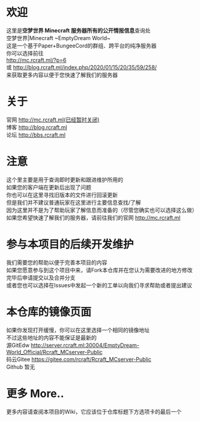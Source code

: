# 欢迎
这里是**空梦世界 Minecraft 服务器所有的公开情报信息**查询处
<br>空梦世界|Minecraft ~EmptyDream World~ 
<br>这是一个基于Paper+BungeeCord的群组、跨平台的纯净服务器
<br>你可以选择前往
<br>http://mc.rcraft.ml/?p=6
<br>或 http://blog.rcraft.ml/index.php/2020/01/15/20/35/59/258/
<br>来获取更多内容以便于您快速了解我们的服务器
# 关于
官网 http://mc.rcraft.ml(已经暂时关闭)
<br>博客 http://blog.rcraft.ml
<br>论坛 http://bbs.rcraft.ml
# 注意
这个里主要是用于查询即时更新和跟进维护所用的
<br>如果您的客户端在更新后出现了问题
<br>你也可以在这里寻找旧版本的文件进行回滚更新
<br>但是我们并不建议普通玩家在这里进行主要信息查找/了解
<br>因为这里并不是为了帮助玩家了解信息而准备的（尽管您确实也可以选择这么做）
<br>如果您希望快速了解我们的服务器，请前往我们的官网 http://mc.rcraft.ml
# 参与本项目的后续开发维护
我们需要您的帮助以便于完善本项目的内容
<br>如果您愿意参与到这个项目中来，请Fork本仓库并在您认为需要改进的地方修改完毕后申请提交以及合并分支
<br>或者您也可以选择在Issues中发起一个新的工单以向我们寻求帮助或者提出建议
# 本仓库的镜像页面
如果你发现打开缓慢，你可以在这里选择一个相同的镜像地址
<br>不过这些地址的内容不能保证是最新的
<br>源GitEdw http://server.rcraft.ml:30004/EmptyDream-World_Official/Rcraft_MCserver-Public
<br>码云Gitee https://gitee.com/rcraft/Rcraft_MCserver-Public
<br>Github 暂无
# 更多 More..
更多内容请查阅本项目的Wiki，它应该位于仓库标题下方选项卡的最后一个
